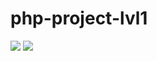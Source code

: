 # php-project-lvl1
<a href="https://codeclimate.com/github/entorus/php-project-lvl1/maintainability"><img src="https://api.codeclimate.com/v1/badges/955c5d3f1c721410dcd8/maintainability" /></a>
<a href="https://codeclimate.com/github/entorus/php-project-lvl1/test_coverage"><img src="https://api.codeclimate.com/v1/badges/955c5d3f1c721410dcd8/test_coverage" /></a>